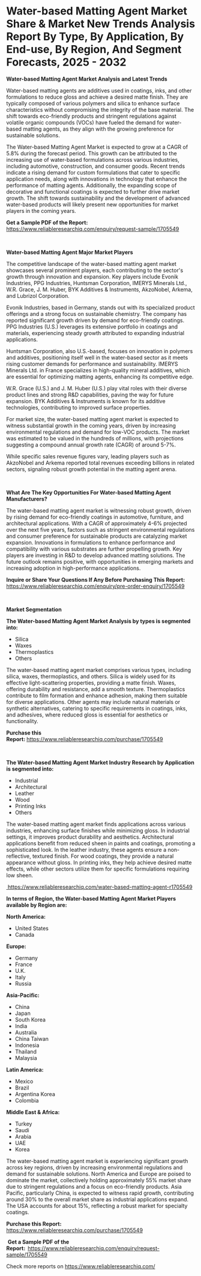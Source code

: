 <p><h1>Water-based Matting Agent Market Share & Market New Trends Analysis Report By Type, By Application, By End-use, By Region, And Segment Forecasts, 2025 - 2032</h1></p><p><strong>Water-based Matting Agent Market Analysis and Latest Trends</strong></p>
<p><p>Water-based matting agents are additives used in coatings, inks, and other formulations to reduce gloss and achieve a desired matte finish. They are typically composed of various polymers and silica to enhance surface characteristics without compromising the integrity of the base material. The shift towards eco-friendly products and stringent regulations against volatile organic compounds (VOCs) have fueled the demand for water-based matting agents, as they align with the growing preference for sustainable solutions.</p><p>The Water-based Matting Agent Market is expected to grow at a CAGR of 5.8% during the forecast period. This growth can be attributed to the increasing use of water-based formulations across various industries, including automotive, construction, and consumer goods. Recent trends indicate a rising demand for custom formulations that cater to specific application needs, along with innovations in technology that enhance the performance of matting agents. Additionally, the expanding scope of decorative and functional coatings is expected to further drive market growth. The shift towards sustainability and the development of advanced water-based products will likely present new opportunities for market players in the coming years.</p></p>
<p><strong>Get a Sample PDF of the Report:&nbsp;</strong> <a href="https://www.reliableresearchiq.com/enquiry/request-sample/1705549?utm_campaign=1102&utm_medium=2&utm_source=Github&utm_content=ia&utm_term=10012025&utm_id=water-based-matting-agent">https://www.reliableresearchiq.com/enquiry/request-sample/1705549</a></p>
<p>&nbsp;</p>
<p><strong>Water-based Matting Agent Major Market Players</strong></p>
<p><p>The competitive landscape of the water-based matting agent market showcases several prominent players, each contributing to the sector's growth through innovation and expansion. Key players include Evonik Industries, PPG Industries, Huntsman Corporation, IMERYS Minerals Ltd., W.R. Grace, J. M. Huber, BYK Additives & Instruments, AkzoNobel, Arkema, and Lubrizol Corporation.</p><p>Evonik Industries, based in Germany, stands out with its specialized product offerings and a strong focus on sustainable chemistry. The company has reported significant growth driven by demand for eco-friendly coatings. PPG Industries (U.S.) leverages its extensive portfolio in coatings and materials, experiencing steady growth attributed to expanding industrial applications. </p><p>Huntsman Corporation, also U.S.-based, focuses on innovation in polymers and additives, positioning itself well in the water-based sector as it meets rising customer demands for performance and sustainability. IMERYS Minerals Ltd. in France specializes in high-quality mineral additives, which are essential for optimizing matting agents, enhancing its competitive edge.</p><p>W.R. Grace (U.S.) and J. M. Huber (U.S.) play vital roles with their diverse product lines and strong R&D capabilities, paving the way for future expansion. BYK Additives & Instruments is known for its additive technologies, contributing to improved surface properties.</p><p>For market size, the water-based matting agent market is expected to witness substantial growth in the coming years, driven by increasing environmental regulations and demand for low-VOC products. The market was estimated to be valued in the hundreds of millions, with projections suggesting a compound annual growth rate (CAGR) of around 5-7%. </p><p>While specific sales revenue figures vary, leading players such as AkzoNobel and Arkema reported total revenues exceeding billions in related sectors, signaling robust growth potential in the matting agent arena.</p></p>
<p>&nbsp;</p>
<p><strong>What Are The Key Opportunities For Water-based Matting Agent Manufacturers?</strong></p>
<p><p>The water-based matting agent market is witnessing robust growth, driven by rising demand for eco-friendly coatings in automotive, furniture, and architectural applications. With a CAGR of approximately 4-6% projected over the next five years, factors such as stringent environmental regulations and consumer preference for sustainable products are catalyzing market expansion. Innovations in formulations to enhance performance and compatibility with various substrates are further propelling growth. Key players are investing in R&D to develop advanced matting solutions. The future outlook remains positive, with opportunities in emerging markets and increasing adoption in high-performance applications.</p></p>
<p><strong>Inquire or Share Your Questions If Any Before Purchasing This Report:</strong> <a href="https://www.reliableresearchiq.com/enquiry/pre-order-enquiry/1705549?utm_campaign=1102&utm_medium=2&utm_source=Github&utm_content=ia&utm_term=10012025&utm_id=water-based-matting-agent">https://www.reliableresearchiq.com/enquiry/pre-order-enquiry/1705549</a></p>
<p>&nbsp;</p>
<p><strong>Market Segmentation</strong></p>
<p><strong>The Water-based Matting Agent Market Analysis by types is segmented into:</strong></p>
<p><ul><li>Silica</li><li>Waxes</li><li>Thermoplastics</li><li>Others</li></ul></p>
<p><p>The water-based matting agent market comprises various types, including silica, waxes, thermoplastics, and others. Silica is widely used for its effective light-scattering properties, providing a matte finish. Waxes, offering durability and resistance, add a smooth texture. Thermoplastics contribute to film formation and enhance adhesion, making them suitable for diverse applications. Other agents may include natural materials or synthetic alternatives, catering to specific requirements in coatings, inks, and adhesives, where reduced gloss is essential for aesthetics or functionality.</p></p>
<p><strong>Purchase this Report:&nbsp;</strong><a href="https://www.reliableresearchiq.com/purchase/1705549?utm_campaign=1102&utm_medium=2&utm_source=Github&utm_content=ia&utm_term=10012025&utm_id=water-based-matting-agent">https://www.reliableresearchiq.com/purchase/1705549</a></p>
<p>&nbsp;</p>
<p><strong>The Water-based Matting Agent Market Industry Research by Application is segmented into:</strong></p>
<p><ul><li>Industrial</li><li>Architectural</li><li>Leather</li><li>Wood</li><li>Printing Inks</li><li>Others</li></ul></p>
<p><p>The water-based matting agent market finds applications across various industries, enhancing surface finishes while minimizing gloss. In industrial settings, it improves product durability and aesthetics. Architectural applications benefit from reduced sheen in paints and coatings, promoting a sophisticated look. In the leather industry, these agents ensure a non-reflective, textured finish. For wood coatings, they provide a natural appearance without gloss. In printing inks, they help achieve desired matte effects, while other sectors utilize them for specific formulations requiring low sheen.</p></p>
<p><a href="https://www.reliableresearchiq.com/water-based-matting-agent-r1705549?utm_campaign=1102&utm_medium=2&utm_source=Github&utm_content=ia&utm_term=10012025&utm_id=water-based-matting-agent">&nbsp;https://www.reliableresearchiq.com/water-based-matting-agent-r1705549</a></p>
<p><strong>In terms of Region, the Water-based Matting Agent Market Players available by Region are:</strong></p>
<p>
    <p> <strong> North America: </strong>
        <ul>
            <li>United States</li>
            <li>Canada</li>
        </ul>
        </p> 
    <p> <strong> Europe: </strong>
        <ul>
            <li>Germany</li>
            <li>France</li>
            <li>U.K.</li>
            <li>Italy</li>
            <li>Russia</li>
        </ul>
        </p> 
    <p> <strong> Asia-Pacific: </strong>
        <ul>
            <li>China</li>
            <li>Japan</li>
            <li>South Korea</li>
            <li>India</li>
            <li>Australia</li>
            <li>China Taiwan</li>
            <li>Indonesia</li>
            <li>Thailand</li>
            <li>Malaysia</li>
        </ul>
        </p> 
    <p> <strong> Latin America: </strong>
        <ul>
            <li>Mexico</li>
            <li>Brazil</li>
            <li>Argentina Korea</li>
            <li>Colombia</li>
        </ul>
        </p> 
    <p> <strong> Middle East & Africa: </strong>
        <ul>
            <li>Turkey</li>
            <li>Saudi</li>
            <li>Arabia</li>
            <li>UAE</li>
            <li>Korea</li>
        </ul>
    </p>
    </p>
<p><p>The water-based matting agent market is experiencing significant growth across key regions, driven by increasing environmental regulations and demand for sustainable solutions. North America and Europe are poised to dominate the market, collectively holding approximately 55% market share due to stringent regulations and a focus on eco-friendly products. Asia Pacific, particularly China, is expected to witness rapid growth, contributing around 30% to the overall market share as industrial applications expand. The USA accounts for about 15%, reflecting a robust market for specialty coatings.</p></p>
<p><strong>Purchase this Report: </strong><a href="https://www.reliableresearchiq.com/purchase/1705549?utm_campaign=1102&utm_medium=2&utm_source=Github&utm_content=ia&utm_term=10012025&utm_id=water-based-matting-agent">https://www.reliableresearchiq.com/purchase/1705549</a></p>
<p>&nbsp;<strong>Get a Sample PDF of the Report:&nbsp;&nbsp;</strong><a href="https://www.reliableresearchiq.com/enquiry/request-sample/1705549?utm_campaign=1102&utm_medium=2&utm_source=Github&utm_content=ia&utm_term=10012025&utm_id=water-based-matting-agent">https://www.reliableresearchiq.com/enquiry/request-sample/1705549</a></p>
<p><strong></strong></p>
<p>Check more reports on <a href="https://www.reliableresearchiq.com/?utm_campaign=1102&utm_medium=2&utm_source=Github&utm_content=ia&utm_term=10012025&utm_id=water-based-matting-agent">https://www.reliableresearchiq.com/</a></p>